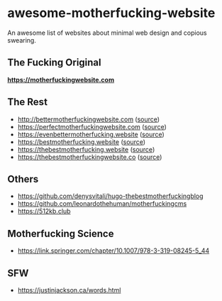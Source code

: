 # awesome-motherfucking-website

An awesome list of websites about minimal web design and copious swearing.

## The Fucking Original

**https://motherfuckingwebsite.com**

## The Rest

- http://bettermotherfuckingwebsite.com ([source](https://github.com/wersimmon/BetterMotherfuckingWebsite-css))
- https://perfectmotherfuckingwebsite.com ([source](https://github.com/LeoColomb/perfectmotherfuckingwebsite))
- https://evenbettermotherfucking.website ([source](https://github.com/setetres/evenbettermotherfuckingwebsite))
- https://bestmotherfucking.website ([source](https://github.com/KeenRivals/bestmotherfucking.website))
- https://thebestmotherfucking.website ([source](https://github.com/denysvitali/thebestmotherfuckingwebsite))
- https://thebestmotherfuckingwebsite.co ([source](https://github.com/resir014/thebestmotherfuckingwebsite.co))

## Others

- https://github.com/denysvitali/hugo-thebestmotherfuckingblog
- https://github.com/leonardothehuman/motherfuckingcms
- https://512kb.club

## Motherfucking Science

- https://link.springer.com/chapter/10.1007/978-3-319-08245-5_44

## SFW

- https://justinjackson.ca/words.html
